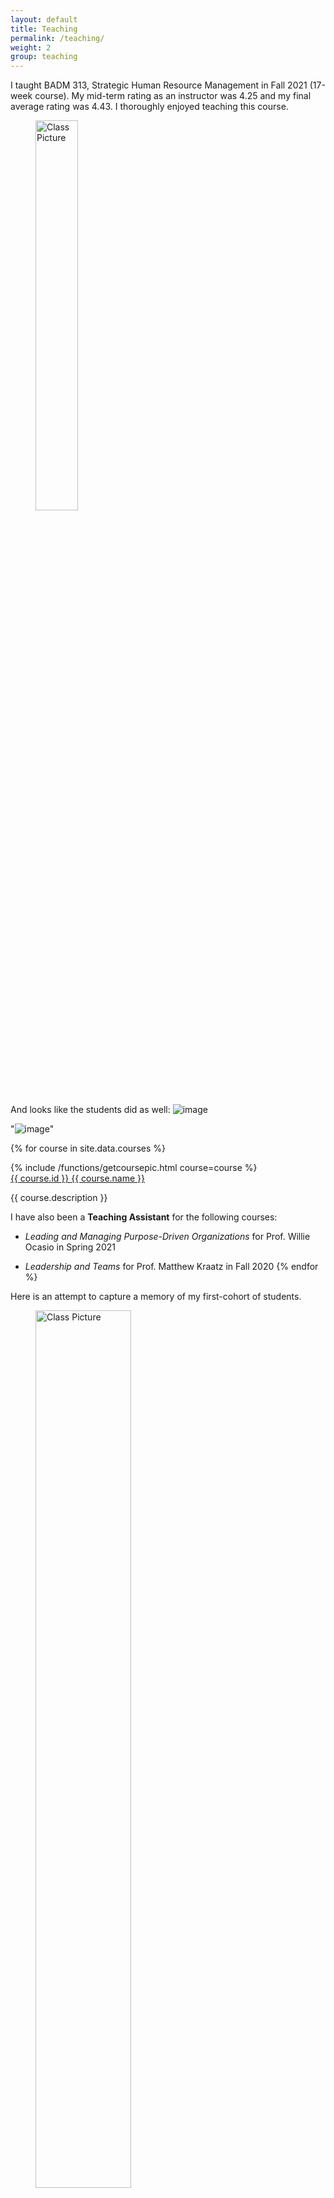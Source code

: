 ```yaml
---
layout: default
title: Teaching
permalink: /teaching/
weight: 2
group: teaching
---
```



I taught BADM 313, Strategic Human Resource Management in Fall 2021 (17-week course). My mid-term rating as an instructor was 4.25 and my final average rating was 4.43. I thoroughly enjoyed teaching this course. 
<figure>
	<img style="display=inline" width="40%" src="{{ "/resources/images/courses/IMG_3923.png" |  prepend: site.baseurl }}" alt="Class Picture" />
</figure>

And looks like the students did as well:
![image](https://github.com/deepikachhillar/deepikachhillar.github.io/assets/58666758/9f2cf8e7-0930-498d-a5a6-b11aa270d573)

"![image](https://github.com/deepikachhillar/deepikachhillar.github.io/assets/58666758/9bfaf8da-d211-4e65-8dac-4bea49edfd91)"


{% for course in site.data.courses %}
<div class="row" name="{{ course.id }}">
  <div class="row-pic">
		{% include /functions/getcoursepic.html course=course %}
	</div>
	<div class="row-info">
    <a href="{{ course.website | default: "#" }}" target="_blank">{{ course.id }} {{ course.name }}</a>
		<p>
      {{ course.description }}
    </p>
	</div>
</div>

I have also been a **Teaching Assistant** for the following courses: 
* *Leading and Managing Purpose-Driven Organizations* for Prof. Willie Ocasio in Spring 2021
             
* *Leadership and Teams* for Prof. Matthew Kraatz in Fall 2020
{% endfor %}

Here is an attempt to capture a memory of my first-cohort of students.
<figure>
	<img style="display=inline" width="60%" src="{{ "/resources/images/courses/IMG_3911.png" |  prepend: site.baseurl }}" alt="Class Picture" />
</figure>

*" She did an amazing job with preparation and filled each class with perfect amount of content. I loved all the connections made to real life events from 2021 as it added immersion."\
" I enjoyed this instructor a great deal, she was awesome and always offered great instruction and feedback."\
" Deepika was very passionate about course content and seemed to have extensive knowledge on the topics. This made asking questions comfortable and always warranted an elaborate response."*\
And yet the best one was... *" She really cares."*.

